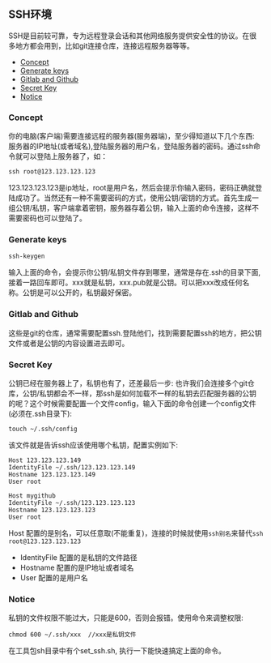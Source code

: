 ## SSH环境

SSH是目前较可靠，专为远程登录会话和其他网络服务提供安全性的协议。在很多地方都会用到，比如git连接仓库，连接远程服务器等等。

<!-- START doctoc generated TOC please keep comment here to allow auto update -->
<!-- DON'T EDIT THIS SECTION, INSTEAD RE-RUN doctoc TO UPDATE -->


- [Concept](#concept)
- [Generate keys](#generate-keys)
- [Gitlab and Github](#gitlab-and-github)
- [Secret Key](#secret-key)
- [Notice](#notice)

<!-- END doctoc generated TOC please keep comment here to allow auto update -->

### Concept
你的电脑(客户端)需要连接远程的服务器(服务器端)，至少得知道以下几个东西: 服务器的IP地址(或者域名),登陆服务器的用户名，登陆服务器的密码。通过ssh命令就可以登陆上服务器了，如：

```
ssh root@123.123.123.123
```
123.123.123.123是ip地址，root是用户名，然后会提示你输入密码，密码正确就登陆成功了。当然还有一种不需要密码的方式，使用公钥/密钥的方式。首先生成一组公钥/私钥，客户端拿着密钥，服务器存着公钥，输入上面的命令连接，这样不需要密码也可以登陆了。

### Generate keys

```
ssh-keygen
```
输入上面的命令，会提示你公钥/私钥文件存到哪里，通常是存在.ssh的目录下面,接着一路回车即可。xxx就是私钥，xxx.pub就是公钥。可以把xxx改成任何名称。公钥是可以公开的，私钥最好保密。

### Gitlab and Github
这些是git的仓库，通常需要配置ssh.登陆他们，找到需要配置ssh的地方，把公钥文件或者是公钥的内容设置进去即可。

### Secret Key
公钥已经在服务器上了，私钥也有了，还差最后一步: 也许我们会连接多个git仓库，公钥/私钥都会不一样，那ssh是如何加载不一样的私钥去匹配服务器的公钥的呢？这个时候需要配置一个文件config，输入下面的命令创建一个config文件(必须在.ssh目录下): 

```
touch ~/.ssh/config
```

该文件就是告诉ssh应该使用哪个私钥，配置实例如下:

```
Host 123.123.123.149
IdentityFile ~/.ssh/123.123.123.149
Hostname 123.123.123.149
User root

Host mygithub
IdentityFile ~/.ssh/123.123.123.123
Hostname 123.123.123.123
User root
```

Host 配置的是别名，可以任意取(不能重复)，连接的时候就使用`ssh别名`来替代`ssh root@123.123.123.123`

+ IdentityFile 配置的是私钥的文件路径
+ Hostname 配置的是IP地址或者域名
+ User 配置的是用户名

### Notice
私钥的文件权限不能过大，只能是600，否则会报错。使用命令来调整权限:
```
chmod 600 ~/.ssh/xxx  //xxx是私钥文件
```

在工具包sh目录中有个set_ssh.sh, 执行一下能快速搞定上面的命令。
